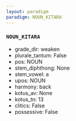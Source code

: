 ```yaml
---
layout: paradigm
paradigm: NOUN_KITARA
---
```

### ` NOUN_KITARA `


* grade_dir: weaken
* plurale_tantum: False
* pos: NOUN
* stem_diphthong: None
* stem_vowel: a
* upos: NOUN
* harmony: back
* kotus_av: None
* kotus_tn: 13
* clitics: False
* possessive: False
